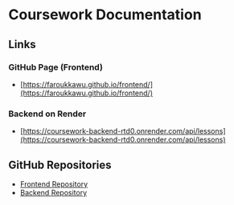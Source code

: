 # Coursework Documentation

## Links

### GitHub Page (Frontend)
- [https://faroukkawu.github.io/frontend/](https://faroukkawu.github.io/frontend/)
  
### Backend on Render
- [https://coursework-backend-rtd0.onrender.com/api/lessons](https://coursework-backend-rtd0.onrender.com/api/lessons)

## GitHub Repositories

- [Frontend Repository](https://github.com/Faroukkawu/frontend)
- [Backend Repository](https://github.com/Ibrahim799-ui/coursework-backend)

